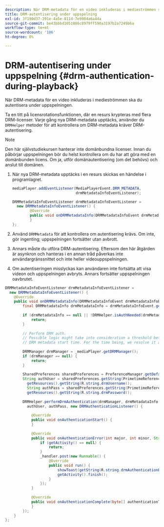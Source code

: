 ```yaml
---
description: När DRM-metadata för en video inkluderas i medieströmmen ska du autentisera under uppspelningen.
title: DRM-autentisering under uppspelning
exl-id: 3f190d37-291e-4a5e-811d-7e9984a6a44a
source-git-commit: be43bbbd1051886c8979ff590a3197b2a7249b6a
workflow-type: tm+mt
source-wordcount: '186'
ht-degree: 0%

---
```


# DRM-autentisering under uppspelning {#drm-authentication-during-playback}

När DRM-metadata för en video inkluderas i medieströmmen ska du autentisera under uppspelningen.

Ta en titt på licensrotationsfunktionen, där en resurs krypteras med flera DRM-licenser. Varje gång nya DRM-metadata upptäcks, använder du `DRMHelper` metoder för att kontrollera om DRM-metadata kräver DRM-autentisering.

>[!NOTE]
>
>Den här självstudiekursen hanterar inte domänbundna licenser. Innan du påbörjar uppspelningen bör du helst kontrollera om du har att göra med en domänbunden licens. Om ja, utför domänautentisering (om det behövs) och anslut till domänen.

1. När nya DRM-metadata upptäcks i en resurs skickas en händelse i programlagret.

   ```java
   mediaPlayer.addEventListener(MediaPlayerEvent.DRM_METADATA,  
                                drmMetadataInfoEventListener); 
   
   DRMMetadataInfoEventListener drmMetadataInfoEventListener =  
     new DRMMetadataInfoEventListener() { 
           @Override 
           public void onDRMMetadataInfo(DRMMetadataInfoEvent drmMetadataInfoEvent) { 
           } 
   };
   ```

1. Använd `DRMMetadata` för att kontrollera om autentisering krävs. Om inte, gör ingenting; uppspelningen fortsätter utan avbrott.
1. Annars måste du utföra DRM-autentisering. Eftersom den här åtgärden är asynkron och hanteras i en annan tråd påverkas inte användargränssnittet och inte heller videouppspelningen.
1. Om autentiseringen misslyckas kan användaren inte fortsätta att visa videon och uppspelningen avbryts. Annars fortsätter uppspelningen oavbrutet.

```java
DRMMetadataInfoEventListener drmMetadataInfoEventListener =  
  new DRMMetadataInfoEventListener() { 
    @Override 
    public void onDRMMetadataInfo(DRMMetadataInfoEvent drmMetadataInfoEvent) { 
        final DRMMetadataInfo drmMetadataInfo = drmMetadataInfoEvent.getDRMMetadataInfo(); 
 
        if (drmMetadataInfo == null || !DRMHelper.isAuthNeeded(drmMetadataInfo.getDRMMetadata())) { 
            return; 
        } 
 
        // Perform DRM auth. 
        // Possible logic might take into consideration a threshold between the current player time and the 
        // DRM metadata start time. For the time being, we resolve it as soon as we receive the DRM metadata. 
 
        DRMManager drmManager = _mediaPlayer.getDRMManager(); 
        if (drmManager == null) { 
            return; 
        } 
 
        SharedPreferences sharedPreferences = PreferenceManager.getDefaultSharedPreferences(getActivity()); 
        String authUser = sharedPreferences.getString(PrimetimeReference.SETTINGS_DRM_USERNAME,  
          getResources().getString(R.string.drmUsername)); 
          String authPass = sharedPreferences.getString(PrimetimeReference.SETTINGS_DRM_PASSWORD,  
          getResources().getString(R.string.drmPassword)); 
 
        DRMHelper.performDrmAuthentication(drmManager, drmMetadataInfo.getDRMMetadata(),  
          authUser, authPass, new DRMAuthenticationListener() { 
 
            @Override 
            public void onAuthenticationStart() { 
            } 
 
            @Override 
            public void onAuthenticationError(int major, int minor, String erroString, String serverErrorURL) { 
                if (getActivity() == null) { 
                    return; 
                } 
                _handler.post(new Runnable() { 
                    @Override 
                    public void run() { 
                        showToast(getString(R.string.drmAuthenticationError)); 
                        getActivity().finish(); 
                    } 
                }); 
            } 
 
            @Override 
            public void onAuthenticationComplete(byte[] authenticationToken) { 
            } 
        }); 
    } 
};
```
